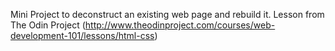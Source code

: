 Mini Project to deconstruct an existing web page and rebuild it. Lesson from The Odin Project (http://www.theodinproject.com/courses/web-development-101/lessons/html-css)
